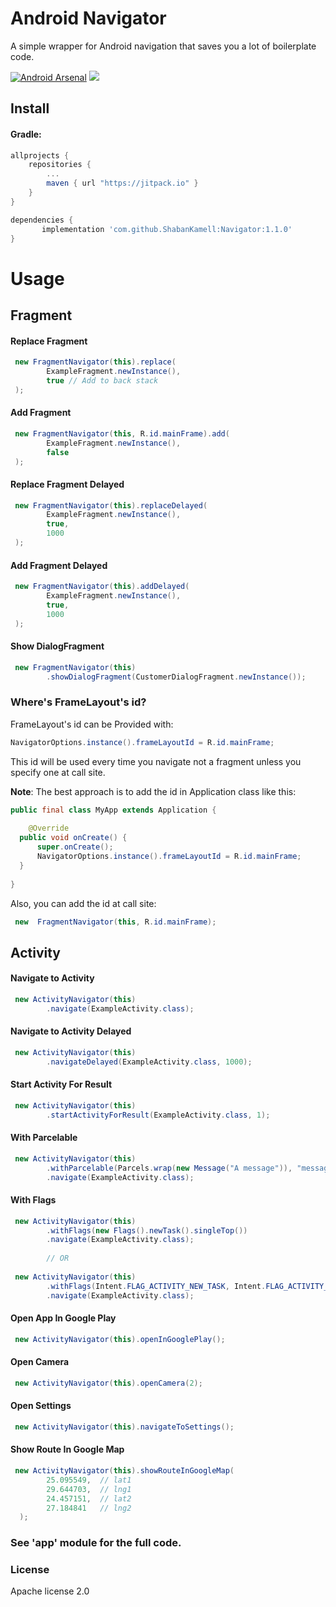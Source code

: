 

# Android Navigator

A simple wrapper for Android navigation that saves you a lot of boilerplate code.

[![Android Arsenal]( https://img.shields.io/badge/Android%20Arsenal-Navigator-green.svg?style=flat )]( https://android-arsenal.com/details/1/6514 ) [![](https://jitpack.io/v/ShabanKamell/Navigator.svg)](https://jitpack.io/#ShabanKamell/Navigator)


## Install

#### Gradle:
```groovy
allprojects {
    repositories {
        ...
        maven { url "https://jitpack.io" }
    }
}

dependencies {
       implementation 'com.github.ShabanKamell:Navigator:1.1.0'
}

```

# Usage

## Fragment

#### Replace Fragment
``` java
 new FragmentNavigator(this).replace(  
        ExampleFragment.newInstance(),  
        true // Add to back stack
 );
```

#### Add Fragment
``` java
 new FragmentNavigator(this, R.id.mainFrame).add(  
        ExampleFragment.newInstance(),  
        false
 );
```
#### Replace Fragment Delayed
``` java
 new FragmentNavigator(this).replaceDelayed(  
        ExampleFragment.newInstance(),  
        true, 
        1000  
 );
```

#### Add Fragment Delayed
``` java
 new FragmentNavigator(this).addDelayed(  
        ExampleFragment.newInstance(),  
        true, 
        1000  
 );
```

#### Show DialogFragment
``` java
 new FragmentNavigator(this)  
        .showDialogFragment(CustomerDialogFragment.newInstance());
```

### Where's FrameLayout's id?
FrameLayout's id can be Provided with:
```java
NavigatorOptions.instance().frameLayoutId = R.id.mainFrame;
```
This id will be used every time you navigate not a fragment unless you specify one at call site.

**Note**: The best approach is to add the id in Application class like this:
```java
public final class MyApp extends Application {  
  
    @Override  
  public void onCreate() {  
      super.onCreate();  
      NavigatorOptions.instance().frameLayoutId = R.id.mainFrame;  
  }  
  
}
```
Also, you can add the id at call site:
```java
 new  FragmentNavigator(this, R.id.mainFrame);
```

## Activity
#### Navigate to Activity
``` java
 new ActivityNavigator(this)  
        .navigate(ExampleActivity.class);
```
#### Navigate to Activity Delayed
``` java
 new ActivityNavigator(this)  
        .navigateDelayed(ExampleActivity.class, 1000);
```

#### Start Activity For Result
``` java
 new ActivityNavigator(this)  
        .startActivityForResult(ExampleActivity.class, 1);
```

#### With Parcelable
``` java
 new ActivityNavigator(this)  
        .withParcelable(Parcels.wrap(new Message("A message")), "message")  
        .navigate(ExampleActivity.class);
```

#### With Flags
``` java
 new ActivityNavigator(this)  
        .withFlags(new Flags().newTask().singleTop())
        .navigate(ExampleActivity.class);
        
        // OR
        
 new ActivityNavigator(this)  
        .withFlags(Intent.FLAG_ACTIVITY_NEW_TASK, Intent.FLAG_ACTIVITY_SINGLE_TOP)
        .navigate(ExampleActivity.class);
```

#### Open App In Google Play
``` java
 new ActivityNavigator(this).openInGooglePlay();
```

#### Open Camera
``` java
 new ActivityNavigator(this).openCamera(2);
```

#### Open Settings
``` java
 new ActivityNavigator(this).navigateToSettings();
```

#### Show Route In Google Map
``` java
 new ActivityNavigator(this).showRouteInGoogleMap(  
        25.095549,  // lat1 
        29.644703,  // lng1
        24.457151,  // lat2
        27.184841   // lng2
  );
```

### See 'app' module for the full code.

### License

 Apache license 2.0
